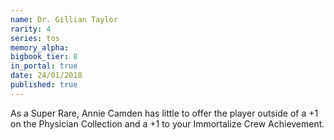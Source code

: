 ```yaml
---
name: Dr. Gillian Taylor
rarity: 4
series: tos
memory_alpha:
bigbook_tier: 8
in_portal: true
date: 24/01/2018
published: true
---
```


As a Super Rare, Annie Camden has little to offer the player outside of a +1 on the Physician Collection and a +1 to your Immortalize Crew Achievement.
